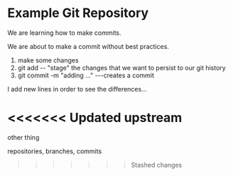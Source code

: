 # Example Git Repository

We are learning how to make commits.

We are about to make a commit without best practices.

1. make some changes
2. git add -- "stage" the changes that we want to persist to our git history
3. git commit -m "adding ..." ---creates a commit

I add new lines in order to see the differences...

<<<<<<< Updated upstream
=======
other thing

repositories, branches, commits

>>>>>>> Stashed changes

